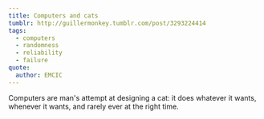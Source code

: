 ```yaml
---
title: Computers and cats
tumblr: http://guillermonkey.tumblr.com/post/3293224414
tags:
  - computers
  - randomness
  - reliability
  - failure
quote:
  author: EMCIC
---
```


Computers are man's attempt at designing a cat: it does whatever it wants, whenever it wants, and rarely ever at the right time.
